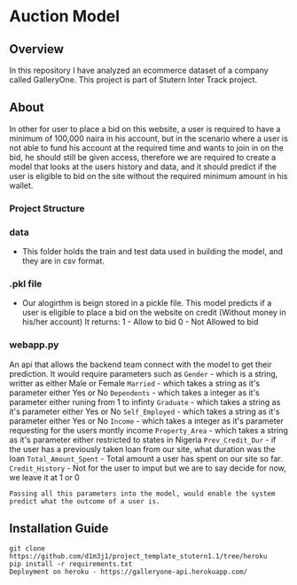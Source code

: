 # Auction Model

## Overview
In this repository I have analyzed an ecommerce dataset of a company called GalleryOne. This project is part of Stutern Inter Track project. 

## About 
In other for user to place a bid on this website, a user is required to have a minimum of 100,000 naira in his account, but in the scenario where a user is not able to fund his account at the required time and wants to join in on the bid, he should still be given access, therefore we are required to create a model that looks at the users history and data, and it should predict if the user is eligible to bid on the site without the required minimum amount in his wallet. 

### Project Structure
### data
- This folder holds the train and test data used in building the model, and they are in csv format. 

### .pkl file
- Our alogirthm is beign stored in a pickle file. This model predicts if a user is eligible to place a bid on the website on credit (Without money in his/her account)
    It returns: 
        1 - Allow to bid
        0 - Not Allowed to bid

### webapp.py
An api that allows the backend team connect with the model to get their prediction. 
It would require parameters such as
    `Gender` - which is a string, writter as either Male or Female 
    `Married` - which takes a string as it's parameter either Yes or No 
    `Dependents` - which takes a integer as it's parameter either runing from 1 to infinty 
    `Graduate` - which takes a string as it's parameter either Yes or No
    `Self_Employed` - which takes a string as it's parameter either Yes or No 
    `Income` - which takes a integer as it's parameter requesting for the users montly income
    `Property_Area` - which takes a string as it's parameter either restricted to states in Nigeria 
    `Prev_Credit_Dur` - if the user has a previously taken loan from our site, what duration was the loan
    `Total_Amount_Spent` - Total amount a user has spent on our site so far.
    `Credit_History` - Not for the user to imput but we are to say decide for now, we leave it at 1 or 0

    Passing all this parameters into the model, would enable the system predict what the outcome of a user is. 


 ## Installation Guide
```
git clone https://github.com/d1m3j1/project_template_stutern1.1/tree/heroku
pip install -r requirements.txt
Deployment on heroku - https://galleryone-api.herokuapp.com/
```